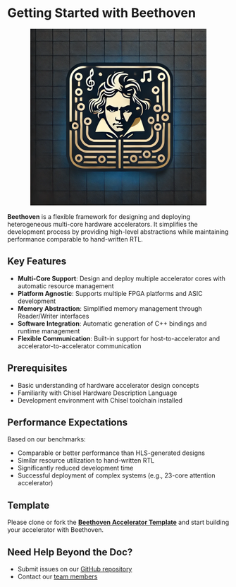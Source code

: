 # Getting Started with Beethoven

<p align="center">
    <img src="src/assets/full_icon.png" alt="icon" width="400" />
</p>

**Beethoven** is a flexible framework for designing and deploying heterogeneous multi-core hardware accelerators. It simplifies the development process by providing high-level abstractions while maintaining performance comparable to hand-written RTL.

## Key Features

- **Multi-Core Support**: Design and deploy multiple accelerator cores with automatic resource management
- **Platform Agnostic**: Supports multiple FPGA platforms and ASIC development
- **Memory Abstraction**: Simplified memory management through Reader/Writer interfaces
- **Software Integration**: Automatic generation of C++ bindings and runtime management
- **Flexible Communication**: Built-in support for host-to-accelerator and accelerator-to-accelerator communication

## Prerequisites

- Basic understanding of hardware accelerator design concepts
- Familiarity with Chisel Hardware Description Language
- Development environment with Chisel toolchain installed

## Performance Expectations

Based on our benchmarks:
- Comparable or better performance than HLS-generated designs
- Similar resource utilization to hand-written RTL
- Significantly reduced development time
- Successful deployment of complex systems (e.g., 23-core attention accelerator)

## Template
Please clone or fork the [**Beethoven Accelerator Template**](https://github.com/Composer-Team/beethoven-template) and start building your accelerator with Beethoven.

## Need Help Beyond the Doc?

- Submit issues on our [GitHub repository](https://github.com/Composer-Team/Beethoven-Software)
- Contact our [team members](https://jiaaom.github.io/Beethoven-Web/links/)
